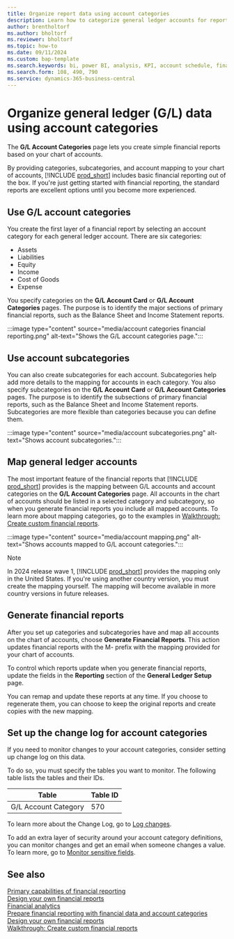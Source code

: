 ```yaml
---
title: Organize report data using account categories
description: Learn how to categorize general ledger accounts for reporting purposes.
author: brentholtorf
ms.author: bholtorf
ms.reviewer: bholtorf
ms.topic: how-to
ms.date: 09/11/2024
ms.custom: bap-template
ms.search.keywords: bi, power BI, analysis, KPI, account schedule, financial report
ms.search.form: 108, 490, 790
ms.service: dynamics-365-business-central
---
```


# Organize general ledger (G/L) data using account categories

The **G/L Account Categories** page lets you create simple financial reports based on your chart of accounts.  

By providing categories, subcategories, and account mapping to your chart of accounts, [!INCLUDE [prod_short](includes/prod_short.md)] includes basic financial reporting out of the box. If you're just getting started with financial reporting, the standard reports are excellent options until you become more experienced.

## Use G/L account categories

You create the first layer of a financial report by selecting an account category for each general ledger account. There are six categories:

* Assets
* Liabilities
* Equity
* Income
* Cost of Goods
* Expense

You specify categories on the **G/L Account Card** or **G/L Account Categories** pages. The purpose is to identify the major sections of primary financial reports, such as the Balance Sheet and Income Statement reports.  

:::image type="content" source="media/account categories financial reporting.png" alt-text="Shows the G/L account categories page.":::

## Use account subcategories

You can also create subcategories for each account. Subcategories help add more details to the mapping for accounts in each category. You also specify subcategories on the **G/L Account Card** or **G/L Account Categories** pages. The purpose is to identify the subsections of primary financial reports, such as the Balance Sheet and Income Statement reports. Subcategories are more flexible than categories because you can define them. 

:::image type="content" source="media/account subcategories.png" alt-text="Shows account subcategories."::: 

## Map general ledger accounts

The most important feature of the financial reports that [!INCLUDE [prod_short](includes/prod_short.md)] provides is the mapping between G/L accounts and account categories on the **G/L Account Categories** page. All accounts in the chart of accounts should be listed in a selected category and subcategory, so when you generate financial reports you include all mapped accounts. To learn more about mapping categories, go to the examples in [Walkthrough: Create custom financial reports](bi-examples-custom-financial-reports.md).  

:::image type="content" source="media/account mapping.png" alt-text="Shows accounts mapped to G/L account categories.":::

> [!NOTE]
> In 2024 release wave 1, [!INCLUDE [prod_short](includes/prod_short.md)] provides the mapping only in the United States. If you're using another country version, you must create the mapping yourself. The mapping will become available in more country versions in future releases.

## Generate financial reports

After you set up categories and subcategories have and map all accounts on the chart of accounts, choose **Generate Financial Reports**. This action updates financial reports with the M- prefix with the mapping provided for your chart of accounts.  

To control which reports update when you generate financial reports, update the fields in the **Reporting** section of the **General Ledger Setup** page.  

You can remap and update these reports at any time. If you choose to regenerate them, you can choose to keep the original reports and create copies with the new mapping.

## Set up the change log for account categories

If you need to monitor changes to your account categories, consider setting up change log on this data.

To do so, you must specify the tables you want to monitor. The following table lists the tables and their IDs.

| Table | Table ID |
|------ | -------- |
| G/L Account Category | 570 |

To learn more about the Change Log, go to [Log changes](across-log-changes.md).

To add an extra layer of security around your account category definitions, you can monitor changes and get an email when someone changes a value. To learn more, go to [Monitor sensitive fields](across-log-changes.md#monitor-sensitive-fields).


## See also

[Primary capabilities of financial reporting](finance-financial-reporting-capabilities.md)  
[Design your own financial reports](bi-design-financial-reports.md)  
[Financial analytics](bi.md)  
[Prepare financial reporting with financial data and account categories](bi-how-work-account-schedule.md)  
[Design your own financial reports](bi-design-financial-reports.md)  
[Walkthrough: Create custom financial reports](bi-examples-custom-financial-reports.md)  
